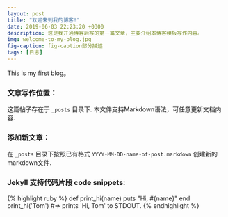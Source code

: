 ```yaml
---
layout: post
title: "欢迎来到我的博客!"
date: 2019-06-03 22:23:20 +0300
description: 这是我开通博客后写的第一篇文章，主要介绍本博客模板写作内容。
img: welcome-to-my-blog.jpg 
fig-caption: fig-caption部分描述
tags: [日志]
---
```

This is my first blog。
### 文章写作位置：
这篇帖子存在于 `_posts` 目录下. 本文件支持Markdown语法，可任意更新文档内容.

### 添加新文章：

 在 `_posts` 目录下按照已有格式  `YYYY-MM-DD-name-of-post.markdown` 创建新的markdown文件.

### Jekyll 支持代码片段 code snippets:

{% highlight ruby %}
def print_hi(name)
  puts "Hi, #{name}"
end
print_hi('Tom')
#=> prints 'Hi, Tom' to STDOUT.
{% endhighlight %}



